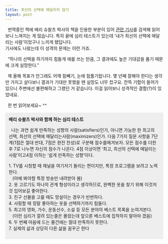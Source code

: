 ```yaml
---
title: 최선의 선택에 매달리지 않기
layout: post
---
```


&nbsp; 번역중인 책에 배리 슈왈츠 박사의 책을 인용한 부분이 있어 <a title="[http://sf.koreatimes.com/article/articleview.asp?id=218668]로 이동합니다." target="_blank" href="http://sf.koreatimes.com/article/articleview.asp?id=218668">관련 기사</a>를 검색해 읽어보니 느껴지는 게 많습니다. 특히 끝에 심리 테스트가 있는데 &#8216;내가 최선의 선택에 매달리는 사람&#8217;이었구나 느끼게 됐답니다.  
기사에도 나왔는데 이 성격의 문제는 이런 거죠.

&nbsp; &#8220;하나의 선택을 하기까지 힘들게 애를 쓰는 만큼, 그 결과에도 높은 기대감을 품기 때문에 크게 실망한다.&#8221;

&nbsp; 제 올해 목표가 안그래도 어깨 힘빼기, 눈에 힘풀기랍니다. 몇 년째 잘해야 한다는 생각만 가지고 살다보니 결과가 기대만 못했을 땐 실망도 너무 컸구요. 잔뜩 기합이 들어가 있으니 주변에선 불편해하고 그랬던 거 같습니다. 이걸 읽어보니 성격적인 결함(?)이 있었네요.

&nbsp; 한 번 읽어보세요~ ^^

<div style="border: 1px solid rgb(238, 238, 238); padding: 10px; background-color: rgb(238, 238, 238);" class="txc-textbox">
  <span style="font-weight: bold;">배리 슈왈츠 박사와 함께 하는 심리 테스트</span></p> 
  
  <p>
    &nbsp; 나는 과연 쉽게 만족하는 성향의 사람(satisfiers)인가, 아니면 가능한 한 최고의 선택, 최선의 선택에 매달리는사람(maximizers)인가. 다음 7가지 질문 사항을 7단계(1점은 절대 반대, 7점은 완전 찬성)로 구분해 점수를매겨보자. 모든 점수를 더한 후 7로 나누면 자신의 점수가 나온다. 4점 이상이면 ‘최고, 최선의 선택에 매달리는 사람’이고4점 이하는 ‘쉽게 만족하는 성향’이다.
  </p>
  
  <p>
    1. TV를 시청할 때 채널을 여기저기 돌리는 편이지만, 특정 프로그램을 보려고 노력한다.<br /> &nbsp;&nbsp; (아예 봐야할 특정 방송만 내려받아 봄)<br /> 2. 옷 고르기도 하나의 관계 형성이라고 생각하므로, 완벽한 옷을 찾기 위해 이것저것 입어보길 좋아한다.<br /> 3. 친구 선물을 고를 때도 망설이는 경우가 빈번하다.<br /> 4. 샤핑할 때 정말 좋아하는 옷을 선택하기까지 힘들다.<br /> 5. 최고의 영화, 가수, 운동선수, 소설 등 모든 분야의 베스트 목록을 눈여겨본다.<br /> &nbsp;&nbsp; (이런 심리가 깔려 있는줄은 몰랐는데 앞으론 베스트에 집착하지 말아야 겠음)<br /> 6. 두 번째 마음에 드는 물건에는 절대 만족하지 못한다.<br /> 7. 실제의 삶과 상당히 다른 삶을 꿈꾸곤 한다</div> 
    